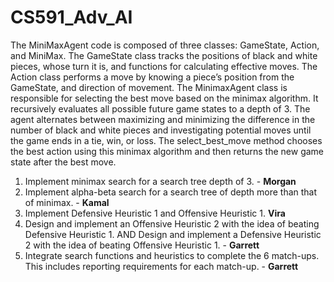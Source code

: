 # CS591_Adv_AI
The MiniMaxAgent code is composed of three classes: GameState, Action, and MiniMax. The GameState class tracks the positions of black and white pieces, whose turn it is, and functions for calculating effective moves. The Action class performs a move by knowing a piece’s position from the GameState, and direction of movement. The MinimaxAgent class is responsible for selecting the best move based on the minimax algorithm. It recursively evaluates all possible future game states to a depth of 3. The agent alternates between maximizing and minimizing the difference in the number of black and white pieces and investigating potential moves until the game ends in a tie, win, or loss. The select_best_move method chooses the best action using this minimax algorithm and then returns the new game state after the best move. 

1. Implement minimax search for a search tree depth of 3. - **Morgan**
2. Implement alpha-beta search for a search tree of depth more than that of minimax. - **Kamal**
3. Implement Defensive Heuristic 1 and Offensive Heuristic 1. **Vira**
4. Design and implement an Offensive Heuristic 2 with the idea of beating Defensive Heuristic 1. AND Design and implement a Defensive Heuristic 2 with the idea of beating Offensive Heuristic 1. - **Garrett**
5. Integrate search functions and heuristics to complete the 6 match-ups. This includes reporting requirements for each match-up. - **Garrett**
